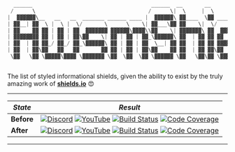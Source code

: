 ```python
  ______                                      ______  __       __          __       __          
 /      \                                    /      \|  \     |  \        |  \     |  \         
|  ▓▓▓▓▓▓\__   __   __  _______ ______ ____ |  ▓▓▓▓▓▓\ ▓▓____  \▓▓ ______ | ▓▓ ____| ▓▓ _______ 
| ▓▓__| ▓▓  \ |  \ |  \/       \      \    \| ▓▓___\▓▓ ▓▓    \|  \/      \| ▓▓/      ▓▓/       \
| ▓▓    ▓▓ ▓▓ | ▓▓ | ▓▓  ▓▓▓▓▓▓▓ ▓▓▓▓▓▓\▓▓▓▓\\▓▓    \| ▓▓▓▓▓▓▓\ ▓▓  ▓▓▓▓▓▓\ ▓▓  ▓▓▓▓▓▓▓  ▓▓▓▓▓▓▓
| ▓▓▓▓▓▓▓▓ ▓▓ | ▓▓ | ▓▓\▓▓    \| ▓▓ | ▓▓ | ▓▓_\▓▓▓▓▓▓\ ▓▓  | ▓▓ ▓▓ ▓▓    ▓▓ ▓▓ ▓▓  | ▓▓\▓▓    \ 
| ▓▓  | ▓▓ ▓▓_/ ▓▓_/ ▓▓_\▓▓▓▓▓▓\ ▓▓ | ▓▓ | ▓▓  \__| ▓▓ ▓▓  | ▓▓ ▓▓ ▓▓▓▓▓▓▓▓ ▓▓ ▓▓__| ▓▓_\▓▓▓▓▓▓\
| ▓▓  | ▓▓\▓▓   ▓▓   ▓▓       ▓▓ ▓▓ | ▓▓ | ▓▓\▓▓    ▓▓ ▓▓  | ▓▓ ▓▓\▓▓     \ ▓▓\▓▓    ▓▓       ▓▓
 \▓▓   \▓▓ \▓▓▓▓▓\▓▓▓▓ \▓▓▓▓▓▓▓ \▓▓  \▓▓  \▓▓ \▓▓▓▓▓▓ \▓▓   \▓▓\▓▓ \▓▓▓▓▓▓▓\▓▓ \▓▓▓▓▓▓▓\▓▓▓▓▓▓▓ 
                                                                                                
```
The list of styled informational shields, given the ability to exist by the truly amazing work of [**shields.io**](https://shields.io) :heart_eyes:

---

|*State*|*Result*|
|---|---|
|**Before**|[![Discord](https://img.shields.io/discord/596817243317207105)]() [![YouTube](https://img.shields.io/youtube/likes/Dl-ekLb4quE?style=social)]() [![Build Status](https://travis-ci.com/a-maliarov/amazoncaptcha.svg?branch=master)]() [![Code Coverage](https://img.shields.io/codecov/c/gh/a-maliarov/amazoncaptcha)]()|
|**After**|[![Discord](https://img.shields.io/discord/596817243317207105?label=Discord&logo=discord&logoColor=ffffff&labelColor=7289DA&color=2c2f33)]() [![YouTube](https://img.shields.io/youtube/likes/Dl-ekLb4quE?label=Likes&logo=youtube&logoColor=ffffff&labelColor=FF0000&color=282828&style=flat)]() [![Build Status](https://img.shields.io/travis/a-maliarov/amazoncaptcha?branch=master&label=Travis%20CI&logo=Travis%20CI&logoColor=ffffff&labelColor=3EAAAF)]() [![Code Coverage](https://img.shields.io/codecov/c/gh/a-maliarov/amazoncaptcha?label=Codecov&logo=Codecov&logoColor=ffffff&labelColor=F01F7A)]()|

---
